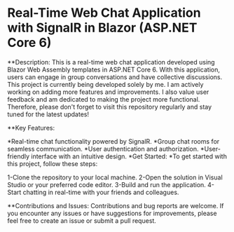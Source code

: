 # Real-Time Web Chat Application with SignalR in Blazor (ASP.NET Core 6)

**Description:
This is a real-time web chat application developed using Blazor Web Assembly templates in ASP.NET Core 6. With this application, users can engage in group conversations and have collective discussions.
This project is currently being developed solely by me. I am actively working on adding more features and improvements. I also value user feedback and am dedicated to making the project more functional. Therefore, please don't forget to visit this repository regularly and stay tuned for the latest updates!

**Key Features:

*Real-time chat functionality powered by SignalR.
*Group chat rooms for seamless communication.
*User authentication and authorization.
*User-friendly interface with an intuitive design.
*Get Started:
*To get started with this project, follow these steps:

1-Clone the repository to your local machine.
2-Open the solution in Visual Studio or your preferred code editor.
3-Build and run the application.
4-Start chatting in real-time with your friends and colleagues.

**Contributions and Issues:
Contributions and bug reports are welcome. If you encounter any issues or have suggestions for improvements, please feel free to create an issue or submit a pull request.
